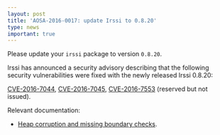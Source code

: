 ```yaml
---
layout: post
title: 'AOSA-2016-0017: update Irssi to 0.8.20'
type: news
important: true
---
```


Please update your `irssi` package to version `0.8.20`.

Irssi has announced a security advisory describing that the following security vulnerabilities were fixed with the newly released Irssi 0.8.20:

[CVE-2016-7044](https://cve.mitre.org/cgi-bin/cvename.cgi?name=CVE-2016-7044), [CVE-2016-7045](https://cve.mitre.org/cgi-bin/cvename.cgi?name=CVE-2016-7045), [CVE-2016-7553](https://cve.mitre.org/cgi-bin/cvename.cgi?name=CVE-2016-7553) (reserved but not issued).

Relevant documentation:

- [Heap corruption and missing boundary checks](https://irssi.org/security/irssi_sa_2016.txt).